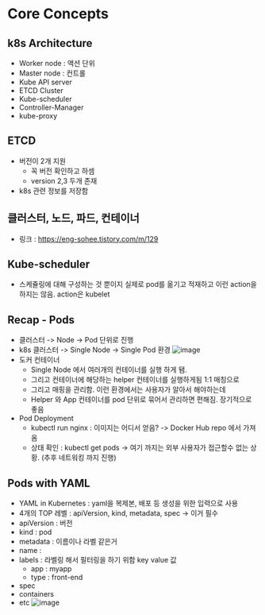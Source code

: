 # Core Concepts


## k8s Architecture
- Worker node : 액션 단위
- Master node : 컨트롤
- Kube API server
- ETCD Cluster
- Kube-scheduler
- Controller-Manager
- kube-proxy


## ETCD
- 버전이 2개 지원
    - 꼭 버전 확인하고 하셈
    - version 2,3 두개 존재
- k8s 관련 정보를 저장함

## 클러스터, 노드, 파드, 컨테이너
- 링크 : https://eng-sohee.tistory.com/m/129

## Kube-scheduler
- 스케쥴링에 대해 구성하는 것 뿐이지 실제로 pod를 옮기고 적재하고 이런 action을 하지는 않음. action은 kubelet

## Recap - Pods
- 클러스터 -> Node -> Pod 단위로 진행
- k8s 클러스터 -> Single Node -> Single Pod 환경
![image](https://github.com/rlarudgkswkd/CKA_study/assets/48428850/fd2e74ca-fba0-43b1-b2b3-c25d2dc9d875)
- 도커 컨테이너
    - Single Node 에서 여러개의 컨테이너를 실행 하게 됌.
    - 그리고 컨테이너에 해당하는 helper 컨테이너를 실행하게됨 1:1 매칭으로
    - 그리고 매핑을 관리함. 이런 환경에서는 사용자가 알아서 해야하는데
    - Helper 와 App 컨테이너를 pod 단위로 묶어서 관리하면 편해짐. 장기적으로 좋음
- Pod Deployment
    - kubectl run nginx : 이미지는 어디서 얻음? -> Docker Hub repo 에서 가져옴
    - 상태 확인 : kubectl get pods -> 여기 까지는 외부 사용자가 접근할수 없는 상황. (추후 네트워킹 까지 진행)
 
## Pods with YAML
- YAML in Kubernetes : yaml을 복제본, 배포 등 생성을 위한 입력으로 사용
- 4개의 TOP 레벨 : apiVersion, kind, metadata, spec -> 이거 필수
- apiVersion : 버전
- kind : pod
- metadata : 이름이나 라벨 같은거
 - name  :
 - labels : 라벨링 해서 필터링을 하기 위함 key value 값
    - app : myapp
    - type : front-end
- spec
 - containers
 - etc 
![image](https://github.com/rlarudgkswkd/CKA_study/assets/48428850/80434e58-22d0-4c09-951f-e196407b938b)







